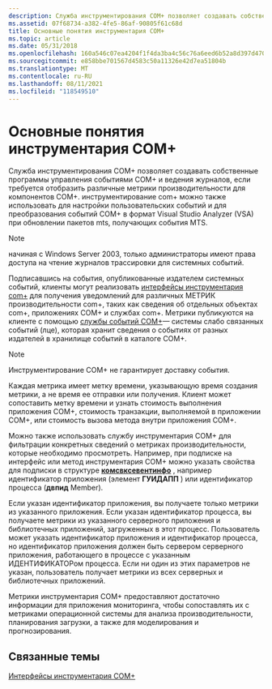 ```yaml
---
description: Служба инструментирования COM+ позволяет создавать собственные программы управления событиями COM+ и ведения журналов, если требуется отобразить различные метрики производительности для компонентов COM+.
ms.assetid: 07f68734-a382-4fe5-86af-90805f61c68d
title: Основные понятия инструментария COM+
ms.topic: article
ms.date: 05/31/2018
ms.openlocfilehash: 160a546c07ea4204f1f4da3ba4c56c76a6eed6b52a8d397d470d0bc34b76adc8
ms.sourcegitcommit: e858bbe701567d4583c50a11326e42d7ea51804b
ms.translationtype: MT
ms.contentlocale: ru-RU
ms.lasthandoff: 08/11/2021
ms.locfileid: "118549510"
---
```

# <a name="com-instrumentation-concepts"></a>Основные понятия инструментария COM+

Служба инструментирования COM+ позволяет создавать собственные программы управления событиями COM+ и ведения журналов, если требуется отобразить различные метрики производительности для компонентов COM+. инструментирование com+ можно также использовать для настройки пользовательских событий и для преобразования событий COM+ в формат Visual Studio Analyzer (VSA) при обновлении пакетов mts, получающих события MTS.

> [!Note]  
> начиная с Windows Server 2003, только администраторы имеют права доступа на чтение журналов трассировки для системных событий.

 

Подписавшись на события, опубликованные издателем системных событий, клиенты могут реализовать [интерфейсы инструментария com+](com--instrumentation-interfaces.md) для получения уведомлений для различных МЕТРИК производительности com+, таких как сведения об отдельных объектах com+, приложениях COM+ и службах com+. Метрики публикуются на клиенте с помощью [службы событий COM+](com--events.md)— системы слабо связанных событий (лце), которая хранит сведения о событиях от разных издателей в хранилище событий в каталоге COM+.

> [!Note]  
> Инструментирование COM+ не гарантирует доставку события.

 

Каждая метрика имеет метку времени, указывающую время создания метрики, а не время ее отправки или получения. Клиент может сопоставить метку времени и узнать стоимость выполнения приложения COM+, стоимость транзакции, выполняемой в приложении COM+, или стоимость вызова метода внутри приложения COM+.

Можно также использовать службу инструментария COM+ для фильтрации конкретных сведений о метриках производительности, которые необходимо просмотреть. Например, при подписке на интерфейс или метод инструментария COM+ можно указать свойства для подписки в структуре [**комсвксевентинфо**](/windows/win32/api/comsvcs/ns-comsvcs-comsvcseventinfo) , например идентификатор приложения (элемент **ГУИДАПП** ) или идентификатор процесса (**двпид** Member).

Если указан идентификатор приложения, вы получаете только метрики из указанного приложения. Если указан идентификатор процесса, вы получаете метрики из указанного серверного приложения и библиотечных приложений, загруженных в этот процесс. Пользователь может указать идентификатор приложения и идентификатор процесса, но идентификатор приложения должен быть сервером серверного приложения, работающего в процессе с указанным ИДЕНТИФИКАТОРом процесса. Если ни один из этих параметров не указан, пользователь получает метрики из всех серверных и библиотечных приложений.

Метрики инструментария COM+ предоставляют достаточно информации для приложения мониторинга, чтобы сопоставлять их с метриками операционной системы для анализа производительности, планирования загрузки, а также для моделирования и прогнозирования.

## <a name="related-topics"></a>Связанные темы

<dl> <dt>

[Интерфейсы инструментария COM+](com--instrumentation-interfaces.md)
</dt> </dl>

 

 



